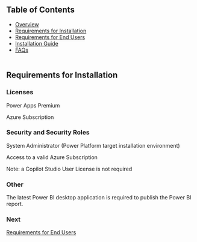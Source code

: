 ## Table of Contents
- [Overview](#overview)
- [Requirements for Installation](requirements-for-installation.md)
- [Requirements for End Users](requirements-for-end-users.md)
- [Installation Guide](installation.md)
- [FAQs](faq.md)
<br><br>

## Requirements for Installation

### Licenses

Power Apps Premium

Azure Subscription

### Security and Security Roles

System Administrator (Power Platform target installation environment)

Access to a valid Azure Subscription

Note: a Copilot Studio User License is not required

### Other

The latest Power BI desktop application is required to publish the Power BI report.

### Next
[Requirements for End Users](requirements-for-end-users.md)
